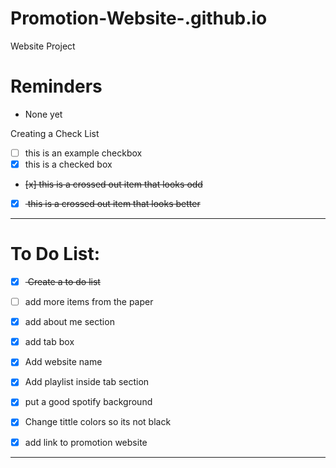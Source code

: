 # Promotion-Website-.github.io
Website Project

# Reminders
- None yet

Creating a Check List
- [ ] this is an example checkbox
- [x] this is a checked box
- <del> [x] this is a crossed out item that looks odd </del>
- [x] <del> this is a crossed out item that looks better </del>

---

# To Do List:
- [x] <del> Create a to do list </del>
- [ ] add more items from the paper
- [x] add about me section
- [x] add tab box
- [x] Add website name
- [x] Add playlist inside tab section
- [x] put a good spotify background
- [x] Change tittle colors so its not black
- [x] add link to promotion website
 


--- 

